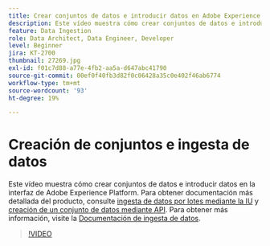 ```yaml
---
title: Crear conjuntos de datos e introducir datos en Adobe Experience Platform
description: Este vídeo muestra cómo crear conjuntos de datos e introducir datos en la interfaz de Adobe Experience Platform.
feature: Data Ingestion
role: Data Architect, Data Engineer, Developer
level: Beginner
jira: KT-2700
thumbnail: 27269.jpg
exl-id: f01c7d88-a77e-4fb2-aa5a-d647abc41790
source-git-commit: 00ef0f40fb3d82f0c06428a35c0e402f46ab6774
workflow-type: tm+mt
source-wordcount: '93'
ht-degree: 19%

---
```


# Creación de conjuntos e ingesta de datos

Este vídeo muestra cómo crear conjuntos de datos e introducir datos en la interfaz de Adobe Experience Platform. Para obtener documentación más detallada del producto, consulte [ingesta de datos por lotes mediante la IU](https://experienceleague.adobe.com/docs/experience-platform/ingestion/tutorials/ingest-batch-data.html?lang=es) y [creación de un conjunto de datos mediante API](https://experienceleague.adobe.com/docs/experience-platform/catalog/datasets/create.html). Para obtener más información, visite la [Documentación de ingesta de datos](https://experienceleague.adobe.com/docs/experience-platform/ingestion/home.html?lang=es).

>[!VIDEO](https://video.tv.adobe.com/v/27269?learn=on)

